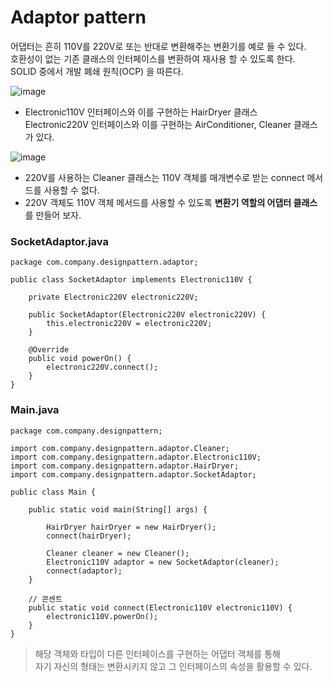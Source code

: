 # Adaptor pattern
어댑터는 흔히 110V를 220V로 또는 반대로 변환해주는 변환기를 예로 들 수 있다.<br>
호환성이 없는 기존 클래스의 인터페이스를 변환하여 재사용 할 수 있도록 한다.<br>
SOLID 중에서 개발 폐쇄 원칙(OCP) 을 따른다.

![image](https://user-images.githubusercontent.com/92259017/150339565-dbc522cc-1598-4242-a3e0-ca934eb5c175.png)

- Electronic110V 인터페이스와 이를 구현하는 HairDryer 클래스<br>
Electronic220V 인터페이스와 이를 구현하는 AirConditioner, Cleaner 클래스가 있다.

![image](https://user-images.githubusercontent.com/92259017/150142683-5dfba880-521c-4489-a70a-ad851ee4a196.png)

- 220V를 사용하는 Cleaner 클래스는 110V 객체를 매개변수로 받는 connect 메서드를 사용할 수 없다.
- 220V 객체도 110V 객체 메서드를 사용할 수 있도록 **변환기 역할의 어댑터 클래스** 를 만들어 보자.

### SocketAdaptor.java
```
package com.company.designpattern.adaptor;

public class SocketAdaptor implements Electronic110V {

    private Electronic220V electronic220V;

    public SocketAdaptor(Electronic220V electronic220V) {
        this.electronic220V = electronic220V;
    }

    @Override
    public void powerOn() {
        electronic220V.connect();
    }
}
```
### Main.java
```
package com.company.designpattern;

import com.company.designpattern.adaptor.Cleaner;
import com.company.designpattern.adaptor.Electronic110V;
import com.company.designpattern.adaptor.HairDryer;
import com.company.designpattern.adaptor.SocketAdaptor;

public class Main {

    public static void main(String[] args) {

        HairDryer hairDryer = new HairDryer();
        connect(hairDryer);

        Cleaner cleaner = new Cleaner();
        Electronic110V adaptor = new SocketAdaptor(cleaner);
        connect(adaptor);
    }

    // 콘센트
    public static void connect(Electronic110V electronic110V) {
        electronic110V.powerOn();
    }
}
```
> 해당 객체와 타입이 다른 인터페이스를 구현하는 어댑터 객체를 통해<br>자기 자신의 형태는 변환시키지 않고 그 인터페이스의 속성을 활용할 수 있다.
